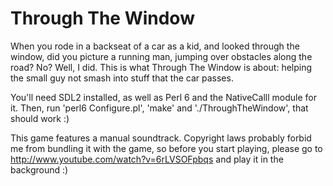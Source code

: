 Through The Window
==================

When you rode in a backseat of a car as a kid, and looked through the window, did you picture
a running man, jumping over obstacles along the road? No? Well, I did. This is what Through The
Window is about: helping the small guy not smash into stuff that the car passes.

You'll need SDL2 installed, as well as Perl 6 and the NativeCalll module for it.
Then, run 'perl6 Configure.pl', 'make' and './ThroughTheWindow',
that should work :)

This game features a manual soundtrack. Copyright laws probably forbid me from bundling it
with the game, so before you start playing, please go to
http://www.youtube.com/watch?v=6rLVSOFpbqs and play it in the background :)
